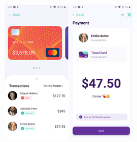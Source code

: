 <img src="screenshot/1.jpg" alt="drawing" width="200"/>
<img src="screenshot/2.jpg" alt="drawing" width="200"/>
